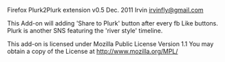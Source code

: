 Firefox Plurk2Plurk extension  v0.5
Dec. 2011
Irvin  irvinfly@gmail.com

This Add-on will adding 'Share to Plurk' button after every fb Like buttons.
Plurk is another SNS featuring the 'river style' timeline.

This add-on is licensed under Mozilla Public License Version 1.1
You may obtain a copy of the License at http://www.mozilla.org/MPL/